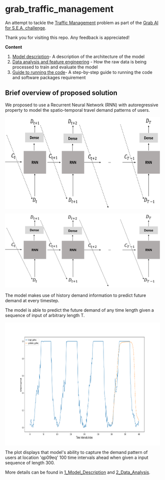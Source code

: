 # grab_traffic_management

An attempt to tackle the [Traffic Management](https://www.aiforsea.com/traffic-management) 
problem as part of the [Grab AI for S.E.A. challenge](https://www.aiforsea.com/).

Thank you for visiting this repo. Any feedback is appreciated! 


**Content**

1. [Model description](https://github.com/Tanmengxuan/grab_traffic_management/tree/master/1_Model_Description)- A description of the architecture of the model
2. [Data analysis and feature engineering](https://github.com/Tanmengxuan/grab_traffic_management/tree/master/2_Data_Analysis) - How the raw data is being processed to train and evaluate the model 
3. [Guide to running the code](https://github.com/Tanmengxuan/grab_traffic_management/tree/master/3_Main)- A step-by-step guide to running the code and software packages requirement


## Brief overview of proposed solution

We proposed to use a Recurrent Neural Network (RNN) with autoregressive property to model the spatio-temporal travel 
demand patterns of users.

<div>
<img src="https://raw.githubusercontent.com/Tanmengxuan/grab_traffic_management/master/images/arnn.png" alt="arnn" width="550px" height="300px" style="display: block;">
</div>

![model_architecture](images/arnn.png)

The model makes use of history demand information to predict future demand at every timestep.

The model is able to predict the future demand of any time length given a sequence of input of arbitrary length T.  

<div>
<img src="https://raw.githubusercontent.com/Tanmengxuan/grab_traffic_management/master/images/locations_1.png" alt="one" width="800px" height="400px" style="display: block;">
</div>


The plot displays that model's ability to capture the demand pattern of users at location 'qp09eq' 100 time intervals ahead
when given a input sequence of length 300.

More details can be found in [1_Model_Description](https://github.com/Tanmengxuan/grab_traffic_management/tree/master/1_Model_Description) and [2_Data_Analysis](https://github.com/Tanmengxuan/grab_traffic_management/tree/master/2_Data_Analysis).
